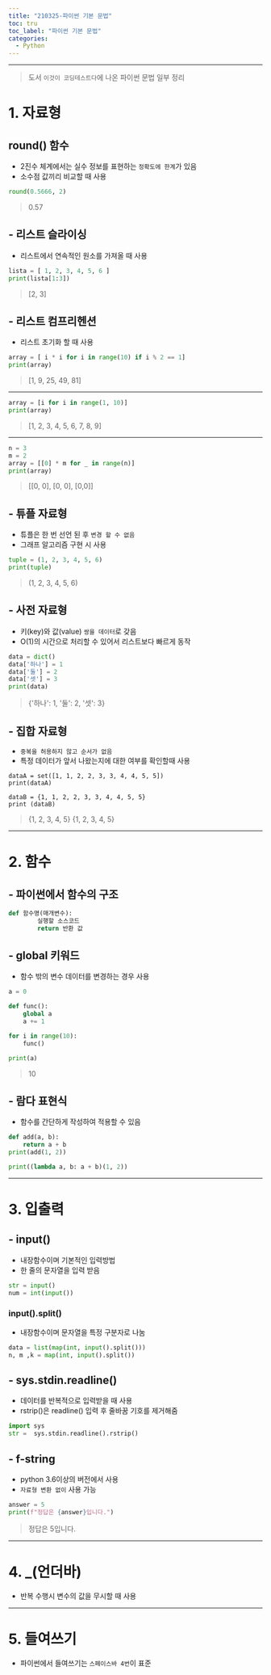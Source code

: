 ```yaml
---
title: "210325-파이썬 기본 문법"
toc: tru
toc_label: "파이썬 기본 문법"
categories:
  - Python
---
```



---



> 도서 `이것이 코딩테스트다`에 나온 파이썬 문법  일부 정리

# 1. 자료형

## round() 함수

- 2진수 체계에서는 실수 정보를 표현하는 `정확도에 한계`가 있음
- 소수점 값끼리 비교할 때 사용

```python
round(0.5666, 2)
```

>0.57


## - 리스트 슬라이싱

- 리스트에서 연속적인 원소를 가져올 때 사용

```python
lista = [ 1, 2, 3, 4, 5, 6 ]
print(lista[1:3])
```

>[2, 3]



## - 리스트 컴프리헨션

- 리스트 초기화 할 때 사용

```python
array = [ i * i for i in range(10) if i % 2 == 1]
print(array)
```

> [1, 9, 25, 49, 81]

---

```python
array = [i for i in range(1, 10)]
print(array)
```

>[1, 2, 3, 4, 5, 6, 7, 8, 9]

---

```python
n = 3
m = 2
array = [[0] * m for _ in range(n)]
print(array)
```

> [[0, 0], [0, 0], [0,0]]


## - 튜플 자료형

- 튜플은 한 번 선언 된 후 `변경 할 수 없음`
- 그래프 알고리즘 구현 시 사용

```python
tuple = (1, 2, 3, 4, 5, 6)
print(tuple)
```

> (1, 2, 3, 4, 5, 6)



## - 사전 자료형

- 키(key)와 값(value) `쌍을 데이터`로 갖음
- O(1)의 시간으로 처리할 수 있어서 리스트보다 빠르게 동작

```python
data = dict()
data['하나'] = 1
data['둘'] = 2
data['셋'] = 3
print(data)
```

> {'하나': 1, '둘': 2, '셋': 3}


## - 집합 자료형

- `중복을 허용하지 않고 순서가 없음`
- 특정 데이터가 앞서 나왔는지에 대한 여부를 확인할때 사용

```
dataA = set([1, 1, 2, 2, 3, 3, 4, 4, 5, 5])
print(dataA)

dataB = {1, 1, 2, 2, 3, 3, 4, 4, 5, 5}
print (dataB)
```

> {1, 2, 3, 4, 5}
> {1, 2, 3, 4, 5}


---



#  2. 함수

## - 파이썬에서 함수의 구조

```python
def 함수명(매개변수):
		실행할 소스코드
		return 반환 값
```

## - global 키워드

- 함수 밖의 변수 데이터를 변경하는 경우 사용

```python
a = 0

def func():
	global a
	a += 1

for i in range(10):
	func()

print(a)
```

> 10

## - 람다 표현식

- 함수를 간단하게 작성하여 적용할 수 있음

```python
def add(a, b):
	return a + b
print(add(1, 2))

print((lambda a, b: a + b)(1, 2))
```


---




# 3. 입출력

## -  input()

- 내장함수이며 기본적인 입력방법
- 한 줄의 문자열을 입력 받음

```python
str = input()
num = int(input())
```


### input().split()

- 내장함수이며 문자열을 특정 구분자로 나눔

```python
data = list(map(int, input().split()))
n, m ,k = map(int, input().split())
```

## - sys.stdin.readline()

- 데이터를 반복적으로 입력받을 때 사용
- rstrip()은 readline() 입력 후 줄바꿈 기호를 제거해줌

```python
import sys
str =  sys.stdin.readline().rstrip()
```

## - f-string

- python 3.6이상의 버전에서 사용
- `자료형 변환 없이` 사용 가능

```python
answer = 5
print(f"정답은 {answer}입니다.")
```

>정답은 5입니다.


---



# 4. _(언더바)

- 반복 수행시 변수의 값을 무시할 때 사용



---




# 5. 들여쓰기

- 파이썬에서 들여쓰기는 `스페이스바 4번`이 표준

